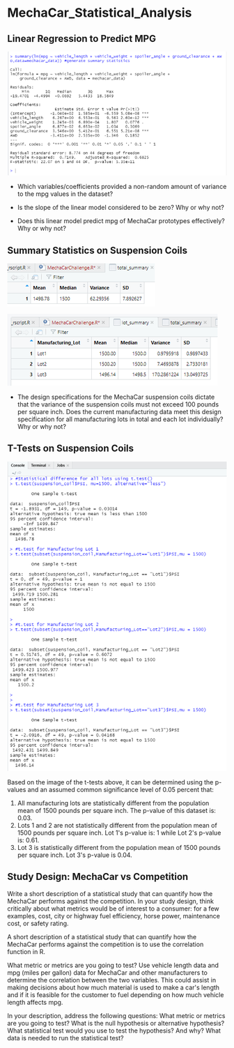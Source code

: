 # MechaCar_Statistical_Analysis

## Linear Regression to Predict MPG

![1](resources/image1.PNG?raw=true "Title")

- Which variables/coefficients provided a non-random amount of variance to the mpg values in the dataset?


- Is the slope of the linear model considered to be zero? Why or why not?


- Does this linear model predict mpg of MechaCar prototypes effectively? Why or why not?


## Summary Statistics on Suspension Coils

![2](resources/image2.PNG?raw=true "Title")

![3](resources/image3.PNG?raw=true "Title")

- The design specifications for the MechaCar suspension coils dictate that the variance of the suspension coils must not exceed 100 pounds per square inch. Does the current manufacturing data meet this design specification for all manufacturing lots in total and each lot individually? Why or why not?


## T-Tests on Suspension Coils

![deliverable3](resources/deliverable3.PNG?raw=true "Title")

Based on the image of the t-tests above, it can be determined using the p-values and an assumed common significance level of 0.05 percent that:
1. All manufacturing lots are statistically different from the population mean of 1500 pounds per square inch. The p-value of this dataset is: 0.03.
2. Lots 1 and 2 are not statistically different from the population mean of 1500 pounds per square inch. Lot 1's p-value is: 1 while Lot 2's p-value is: 0.61.
3. Lot 3 is statistically different from the population mean of 1500 pounds per square inch. Lot 3's p-value is 0.04.



## Study Design: MechaCar vs Competition

Write a short description of a statistical study that can quantify how the MechaCar performs against the competition. In your study design, think critically about what metrics would be of interest to a consumer: for a few examples, cost, city or highway fuel efficiency, horse power, maintenance cost, or safety rating.

 A short description of a statistical study that can quantify how the MechaCar performs against the competition is to use the correlation function in R.
 
What metric or metrics are you going to test?
Use vehicle length data and mpg (miles per gallon) data for MechaCar and other manufacturers to determine the correlation between the two variables. This could assist in making decisions about how much material is used to make a car's length and if it is feasible for the customer to fuel depending on how much vehicle length affects mpg. 



In your description, address the following questions:
What metric or metrics are you going to test?
What is the null hypothesis or alternative hypothesis?
What statistical test would you use to test the hypothesis? And why?
What data is needed to run the statistical test?






